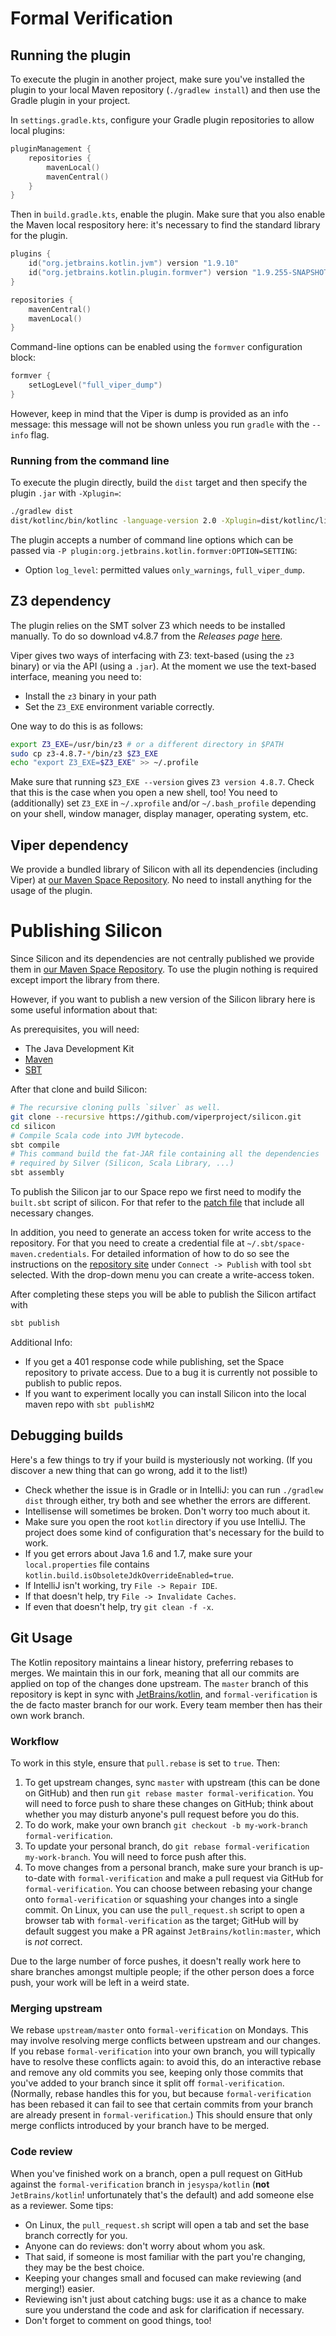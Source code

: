 # Formal Verification

## Running the plugin

To execute the plugin in another project, make sure you've installed the plugin to your local
Maven repository (`./gradlew install`) and then use the Gradle plugin in your project.

In `settings.gradle.kts`, configure your Gradle plugin repositories to allow local plugins:

```kotlin
pluginManagement {
    repositories {
        mavenLocal()
        mavenCentral()
    }
}
```

Then in `build.gradle.kts`, enable the plugin.  Make sure that you also enable the Maven
local respository here: it's necessary to find the standard library for the plugin.

```kotlin
plugins {
    id("org.jetbrains.kotlin.jvm") version "1.9.10"
    id("org.jetbrains.kotlin.plugin.formver") version "1.9.255-SNAPSHOT"
}

repositories {
    mavenCentral()
    mavenLocal()
}
```

Command-line options can be enabled using the `formver` configuration block:

```kotlin
formver {
    setLogLevel("full_viper_dump")
}
```

However, keep in mind that the Viper is dump is provided as an info message: this message will not be shown
unless you run `gradle` with the `--info` flag.

### Running from the command line

To execute the plugin directly, build the `dist` target and then
specify the plugin `.jar` with `-Xplugin=`:

```sh
./gradlew dist
dist/kotlinc/bin/kotlinc -language-version 2.0 -Xplugin=dist/kotlinc/lib/formver-compiler-plugin.jar myfile.kt
```

The plugin accepts a number of command line options which can be passed via `-P plugin:org.jetbrains.kotlin.formver:OPTION=SETTING`:
- Option `log_level`: permitted values `only_warnings`, `full_viper_dump`.

## Z3 dependency

The plugin relies on the SMT solver Z3 which needs to be installed manually.
To do so download v4.8.7 from the _Releases page_ [here](https://github.com/Z3Prover/z3/releases/tag/z3-4.8.7).

Viper gives two ways of interfacing with Z3: text-based (using the `z3` binary)
or via the API (using a `.jar`).
At the moment we use the text-based interface, meaning you need to:
- Install the `z3` binary in your path
- Set the `Z3_EXE` environment variable correctly.

One way to do this is as follows:
```bash
export Z3_EXE=/usr/bin/z3 # or a different directory in $PATH
sudo cp z3-4.8.7-*/bin/z3 $Z3_EXE
echo "export Z3_EXE=$Z3_EXE" >> ~/.profile
```

Make sure that running `$Z3_EXE --version` gives `Z3 version 4.8.7`.
Check that this is the case when you open a new shell, too!
You need to (additionally) set `Z3_EXE` in `~/.xprofile` and/or
`~/.bash_profile` depending on your shell, window manager, display
manager, operating system, etc.

## Viper dependency

We provide a bundled library of Silicon with all its dependencies (including Viper) at [our Maven Space Repository](https://jetbrains.team/p/kotlin-formver/packages/maven/maven/viper/silicon_2.13?v=1.2-SNAPSHOT&tab=overview).
No need to install anything for the usage of the plugin.

# Publishing Silicon

Since Silicon and its dependencies are not centrally published we provide them in [our Maven Space Repository](https://jetbrains.team/p/kotlin-formver/packages/maven/maven).
To use the plugin nothing is required except import the library from there.

However, if you want to publish a new version of the Silicon library here is some useful information about that:

As prerequisites, you will need:
* The Java Development Kit
* [Maven](https://maven.apache.org/index.html)
* [SBT](https://www.scala-sbt.org/)

After that clone and build Silicon:
```bash
# The recursive cloning pulls `silver` as well. 
git clone --recursive https://github.com/viperproject/silicon.git
cd silicon
# Compile Scala code into JVM bytecode.
sbt compile
# This command build the fat-JAR file containing all the dependencies
# required by Silver (Silicon, Scala Library, ...)
sbt assembly
```
To publish the Silicon jar to our Space repo we first need to modify the `built.sbt` script of silicon.
For that refer to the [patch file](resources/patches/silicon-publish-maven.patch) that include all necessary changes.

In addition, you need to generate an access token for write access to the repository.
For that you need to create a credential file at `~/.sbt/space-maven.credentials`.
For detailed information of how to do so see the instructions on the [repository site](https://jetbrains.team/p/kotlin-formver/packages/maven/maven)
under `Connect -> Publish` with tool `sbt` selected.
With the drop-down menu you can create a write-access token.

After completing these steps you will be able to publish the Silicon artifact with
```bash
sbt publish
```

Additional Info:
* If you get a 401 response code while publishing, set the Space repository to private access.
  Due to a bug it is currently not possible to publish to public repos.
* If you want to experiment locally you can install Silicon into the local maven repo with `sbt publishM2`


## Debugging builds

Here's a few things to try if your build is mysteriously not working.
(If you discover a new thing that can go wrong, add it to the list!)

- Check whether the issue is in Gradle or in IntelliJ: you can run
  `./gradlew dist` through either, try both and see whether the errors
  are different.
- Intellisense will sometimes be broken.  Don't worry too much about it.
- Make sure you open the root `kotlin` directory if you use IntelliJ.
  The project does some kind of configuration that's necessary for the
  build to work.
- If you get errors about Java 1.6 and 1.7, make sure your `local.properties`
  file contains `kotlin.build.isObsoleteJdkOverrideEnabled=true`.
- If IntelliJ isn't working, try `File -> Repair IDE`.
- If that doesn't help, try `File -> Invalidate Caches`.
- If even that doesn't help, try `git clean -f -x`.

## Git Usage

The Kotlin repository maintains a linear history, preferring
rebases to merges.  We maintain this in our fork, meaning
that all our commits are applied on top of the changes done
upstream. The `master` branch of this repository is kept in
sync with [JetBrains/kotlin][0], and `formal-verification` is
the de facto master branch for our work.  Every team member
then has their own work branch.

### Workflow

To work in this style, ensure that `pull.rebase` is set to
`true`.  Then:

1. To get upstream changes, sync `master` with upstream
   (this can be done on GitHub) and then run `git rebase master formal-verification`.
   You will need to force push to share these changes on GitHub;
   think about whether you may disturb anyone's pull request before
   you do this.
2. To do work, make your own branch `git checkout -b my-work-branch formal-verification`.
3. To update your personal branch, do `git rebase formal-verification my-work-branch`.
   You will need to force push after this.
4. To move changes from a personal branch, make sure your branch is 
   up-to-date with `formal-verification` and make a pull request
   via GitHub for `formal-verification`.  You can choose between rebasing
   your change onto `formal-verification` or squashing your changes into a
   single commit.  On Linux, you can use the `pull_request.sh` script to open a browser tab
   with `formal-verification` as the target; GitHub will by default suggest you
   make a PR against `JetBrains/kotlin:master`, which is *not* correct.

Due to the large number of force pushes, it doesn't really work here
to share branches amongst multiple people; if the other person does
a force push, your work will be left in a weird state.

### Merging upstream

We rebase `upstream/master` onto `formal-verification` on Mondays.
This may involve resolving merge conflicts between upstream and our changes.
If you rebase `formal-verification` into your own branch, you will
typically have to resolve these conflicts again: to avoid this, do 
an interactive rebase and remove any old commits you see, keeping only
those commits that you've added to your branch since it split off
`formal-verification`.  (Normally, rebase handles this for you, but
because `formal-verification` has been rebased it can fail to see that
certain commits from your branch are already present in `formal-verification`.)
This should ensure that only merge conflicts introduced by your branch
have to be merged.

### Code review

When you've finished work on a branch, open a pull request on
GitHub against the `formal-verification` branch in `jesyspa/kotlin`
(**not** `JetBrains/kotlin`! unfortunately that's the default) and
add someone else as a reviewer.  Some tips:
- On Linux, the `pull_request.sh` script will open a tab and set the base branch correctly for you.
- Anyone can do reviews: don't worry about whom you ask.
- That said, if someone is most familiar with the part you're changing, they may be the best choice.
- Keeping your changes small and focused can make reviewing (and merging!) easier.
- Reviewing isn't just about catching bugs: use it as a chance to make
  sure you understand the code and ask for clarification if necessary.
- Don't forget to comment on good things, too!

[0]: https://github.com/JetBrains/kotlin
